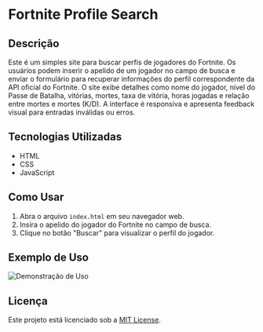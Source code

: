 # Fortnite Profile Search

## Descrição

Este é um simples site para buscar perfis de jogadores do Fortnite. Os usuários podem inserir o apelido de um jogador no campo de busca e enviar o formulário para recuperar informações do perfil correspondente da API oficial do Fortnite. O site exibe detalhes como nome do jogador, nível do Passe de Batalha, vitórias, mortes, taxa de vitória, horas jogadas e relação entre mortes e mortes (K/D). A interface é responsiva e apresenta feedback visual para entradas inválidas ou erros.

## Tecnologias Utilizadas

- HTML
- CSS
- JavaScript

## Como Usar

1. Abra o arquivo `index.html` em seu navegador web.
2. Insira o apelido do jogador do Fortnite no campo de busca.
3. Clique no botão "Buscar" para visualizar o perfil do jogador.

## Exemplo de Uso

![Demonstração de Uso](./example.png)

## Licença

Este projeto está licenciado sob a [MIT License](LICENSE).
